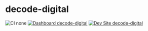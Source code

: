 # decode-digital

![CI none](https://img.shields.io/badge/ci-none-orange.svg)
[![Dashboard decode-digital](https://img.shields.io/badge/dashboard-decode_digital-yellow.svg)](https://dashboard.pantheon.io/sites/5381b9fc-afe1-4e3f-bd0c-d870175fb550#dev/code)
[![Dev Site decode-digital](https://img.shields.io/badge/site-decode_digital-blue.svg)](http://dev-decode-digital.pantheonsite.io/)